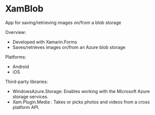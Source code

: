 # XamBlob

App for saving/retrieving images on/from a blob storage

Overview:
- Developed with Xamarin.Forms
- Saves/retrieves images on/from an Azure blob storage

Platforms:
- Android
- iOS

Third-party libraries:
- WindowsAzure.Storage: Enables working with the Microsoft Azure storage services.
- Xam.Plugin.Media : Takes or picks photos and videos from a cross platform API.